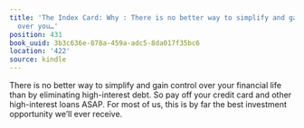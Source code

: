 ```yaml
---
title: 'The Index Card: Why : There is no better way to simplify and gain control
  over you…'
position: 431
book_uuid: 3b3c636e-878a-459a-adc5-8da017f35bc6
location: '422'
source: kindle
---
```


There is no better way to simplify and gain control over your financial life than by eliminating high-interest debt. So pay off your credit card and other high-interest loans ASAP. For most of us, this is by far the best investment opportunity we’ll ever receive.